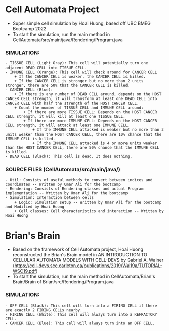 # Cell Automata Project

- Super simple cell simulation by Hoai Huong, based off UBC BMEG Bootcamp 2022
- To start the simulation, run the main method in CellAutomata/src/main/java/Rendering/Program.java
### SIMULATION:
	- TISSUE CELL (Light Gray): This cell will potentially turn one adjacent DEAD CELL into TISSUE CELL.
	- IMMUNE CELL (Orange): This cell will check around for CANCER CELL
		+ If the CANCER CELL is weaker, the CANCER CELL is killed.
		+ If the CANCER CELL is stronger but no more than 2 units stronger, there are 50% that the CANCER CELL is killed.
	- CANCER CELL (Blue):
		+ If there is any number of DEAD CELL around, depends on the HOST CANCER CELL strength, it will transform at least one DEAD CELL into CANCER CELL with half the strength of the HOST CANCER CELL.
		+ Count the number of TISSUE CELL and IMMUNE CELL around:
			+ If there are more TISSUE CELL: Depends on the HOST CANCER CELL strength, it will kill at least one TISSUE CELL.
			+ If there are more IMMUNE CELL: Depends on the HOST CANCER CELL strength, it will attack at least one IMMUNE CELL.
				+ If the IMMUNE CELL attacked is weaker but no more than 3 units weaker than the HOST CANCER CELL, there are 10% chance that the IMMUNE CELL is killed.
				+ If the IMMUNE CELL attacked is 4 or more units weaker than the HOST CANCER CELL, there are 50% chance that the IMMUNE CELL is killed.
	- DEAD CELL (Black): This cell is dead. It does nothing.

### SOURCE FILES (CellAutomata/src/main/java/)
	- Util: Consists of useful methods to convert between indices and coordinates -- Written by Umar Ali for the bootcamp
	- Rendering: Consists of Rendering classes and actual Program implementation -- Written by Umar Ali for the bootcamp
	- Simulation: Interaction between cells
		+ Logic: Simulation setup -- Written by Umar Ali for the bootcamp and Modified by Hoai Huong
		+ Cell classes: Cell characteristics and interaction -- Written by Hoai Huong

# Brian's Brain

- Based on the framework of Cell Automata project, Hoai Huong reconstructed the Brian's Brain model in AN INTRODUCTION TO CELLULAR AUTOMATA MODELS WITH CELL-DEVS
 by Gabriel A. Wainer (https://cell-devs.sce.carleton.ca/publications/2019/Wai19a/TUTORIAL-WSC19.pdf)
- To start the simulation, run the main method in CellAutomata/Brian's Brain/Brain of Brian/src/Rendering/Program.java

### SIMULATION:
	- OFF CELL (Black): This cell will turn into a FIRING CELL if there are exactly 2 FIRING CELLs nearby.
	- FIRING CELL (White): This cell will always turn into a REFRACTORY CELL.
	- CANCER CELL (Blue): This cell will always turn into an OFF CELL.
